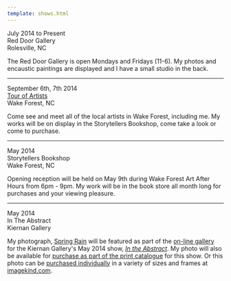 ```yaml
---
template: shows.html
---
```


July 2014 to Present  
Red Door Gallery  
Rolesville, NC

The Red Door Gallery is open Mondays and Fridays (11-6). My photos and encaustic paintings are displayed and I have a small studio in the back.

----------
September 6th, 7th 2014  
[Tour of Artists](http://wakeforestguild.com/participating-artists/)   
Wake Forest, NC  

Come see and meet all of the local artists in Wake Forest, including me. My works will be on display in the Storytellers Bookshop, come take a look or come to purchase.



----------

May 2014  
Storytellers Bookshop    
Wake Forest, NC

Opening reception will be held on May 9th during Wake Forest Art After Hours from 6pm - 9pm. My work will be in the book store all month long for purchases and your viewing pleasure.


----------


May 2014  
In The Abstract  
Kiernan Gallery

My photograph, [Spring Rain](http://mjsworks.com/photos/images/IMG_1336.jpg) will be featured as part of the [on-line gallery](http://kiernangallery.com/in-the-abstract/) for the Kiernan Gallery's May 2014 show, *[In the Abstract](http://kiernangallery.com/in-the-abstract/)*. My photo will also be available for [purchase as part of the print catalogue](http://www.blurb.com/b/5226194-in-the-abstract) for this show. Or this photo can be [purchased individually](http://www.imagekind.com/Spring-Rain_art?IMID=2e319410-4cf5-4240-8699-6e77b2e571df) in a variety of sizes and frames at [imagekind.com](http://www.imagekind.com/Spring-Rain_art?IMID=2e319410-4cf5-4240-8699-6e77b2e571df).



